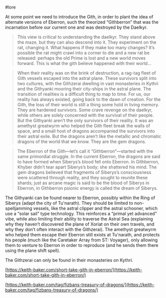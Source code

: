 #lore 

At some point we need to introduce the Gith, in order to plant the idea of alternate versions of Eberron, such the theorized “Githberron” that was the incarnation before our current one and was destroyed by the Daelkyr.

> This view is critical to understanding the daelkyr. They stand above the maze, but they can also descend into it. They experiment on the rat, changing it. What happens if they make too many changes? It’s possible the rat might crawl into a corner to die and a new rat be released: perhaps the old Prime is lost and a new world moves forward. This is what the gith believe happened with their world…

> When their reality was on the brink of destruction, a rag-tag fleet of Gith vessels escaped into the astral plane. These survivors split into two cultures, with the Githzerai dwelling in vast monasteries in Kythri and the Githyanki mooring their city-ships in the astral plane. The transition of realities is a difficult thing to map to time. For us, our reality has always existed, going back to the dawn of creation. For the Gith, the loss of their world is still a thing some hold in living memory. They are hardened survivors. Some crave revenge on the daelkyr, while others are solely concerned with the survival of their people. But the Githyanki aren’t the only survivors of their reality. It was an amethyst greatwyrm who helped the Gith fleet break the walls of space, and a small host of dragons accompanied the survivors into their astral exile. But the dragons aren’t like the metallic and chromatic dragons of the world that we know. They are the gem dragons.

> The Eberron of the Gith—let’s call it “Githberron”—started with the same primordial struggle. In the current Eberron, the dragons are said to have formed when Siberys’s blood fell onto Eberron. In Githberron, Khyber didn’t tear apart Siberys’s body; she shattered his mind. The gem dragons believed that fragments of Siberys’s consciousness were scattered through reality, and they sought to reunite these shards; just as arcane magic is said to be the blood of Siberys in Eberron, in Githberron psionic energy is called the dream of Siberys.

The Githyanki can be found nearer to Eberron, possibly within the Ring of Siberys (adapt the city of Tu'narath). They should be limited to non-spelljamming vessels, like the astral clipper and the astral schooner, which use a “solar sail” type technology. This reinforces a “primal yet advanced” vibe, while also limiting their ability to traverse the Astral Sea (explaining why they haven’t discovered the plane of Xoriat on their own travels, and why they don’t often interact with the Githzerai). The amethyst greatwyrm who helped them escape their Eberron still exists at Tu'narath, and protects his people (much like the Caretaker Array from ST: Voyager), only allowing them to venture to Eberron in order to reproduce (and he sends them there using the plane shift spell).

The Githzerai can only be found in their monasteries on Kythri.

[](https://keith-baker.com/short-take-gith-in-eberron/)[https://keith-baker.com/short-take-gith-in-eberron/](https://keith-baker.com/short-take-gith-in-eberron/)

[](https://keith-baker.com/tag/fizbans-treasury-of-dragons/)[https://keith-baker.com/tag/fizbans-treasury-of-dragons/](https://keith-baker.com/tag/fizbans-treasury-of-dragons/)